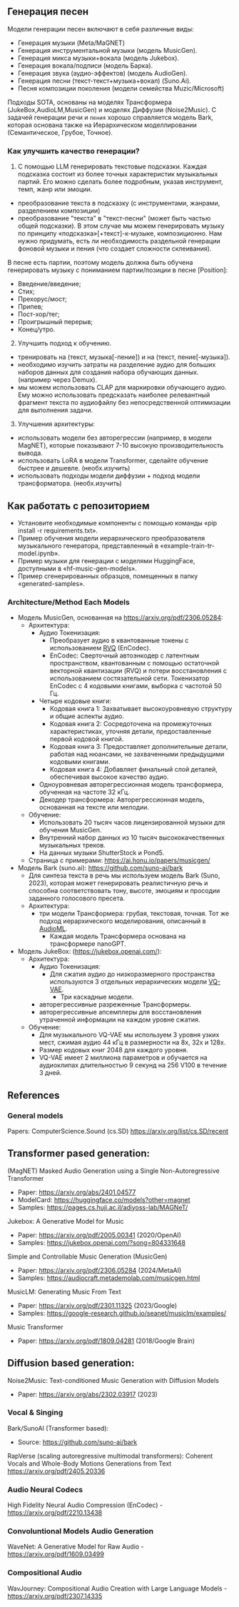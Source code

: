 ## Генерация песен

Модели генерации песен включают в себя различные виды:
- Генерация музыки (Meta/MaGNET)
- Генерация инструментальной музыки (модель MusicGen).
- Генерация микса музыки+вокала (модель Jukebox).
- Генерация вокала/подписи (модель Барка).
- Генерация звука (аудио-эффектов) (модель AudioGen).
- Генерация песни (текст-текст+музыка+вокал) (Suno.Ai).
- Песня композиции поколения (модели семейства Muzic/Microsoft)

Подходы SOTA, основаны на моделях Трансформера (JukeBox,AudioLM,MusicGen) и моделях Диффузии (Noise2Music). С задачей генерации речи и `пения` хорошо справляется модель Bark, которая основана также на Иерархическом моделлировании (Семантическое, Грубое, Точное).

### Как улучшить качество генерации?

1. С помощью LLM генерировать текстовые подсказки. Каждая подсказка состоит из более точных характеристик музыкальных партий. Его можно сделать более подробным, указав инструмент, темп, жанр или эмоции.
 - преобразование текста в подсказку (с инструментами, жанрами, разделением композиции)
 - преобразование "текста" в "текст-песни" (может быть частью общей подсказки).
В этом случае мы можем генерировать музыку по принципу «подсказка»[+текст]-к-музыке, композиционно. Нам нужно придумать, есть ли необходимость раздельной генерации фоновой музыки и пения (что создает сложности склеивания).

В песне есть партии, поэтому модель должна быть обучена генерировать музыку с пониманием партии/позиции в песне [Position]:
* Введение/введение;
* Стих;
* Прехорус/мост;
* Припев;
* Пост-хор/тег;
* Проигрышный перерыв;
* Конец/утро.

2. Улучшить подход к обучению.
- тренировать на (текст, музыка[-пение]) и на (текст, пение[-музыка]).
- необходимо изучить затраты на разделение аудио для больших наборов данных для создания набора обучающих данных. (например через Demux).
- мы можем использовать CLAP для маркировки обучающего аудио. Ему можно использовать предсказать наиболее релевантный фрагмент текста по аудиофайлу без непосредственной оптимизации для выполнения задачи.

3. Улучшения архитектуры:
 - использовать модели без авторегрессии (например, в модели MagNET), которые показывают 7-10 высокую производительность вывода.
 - использовать LoRA в модели Transformer, сделайте обучение быстрее и дешевле. (необх.изучить)
 - использовать подходы модели диффузии + подход модели трансформатора. (необх.изучить)

## Как работать с репозиторием

* Установите необходимые компоненты с помощью команды «pip install -r requirements.txt».
* Пример обучения модели иерархического преобразователя музыкального генератора, представленный в «example-train-tr-model.ipynb».
* Пример музыки для генерации с моделями HuggingFace, доступными в «hf-music-gen-models».
* Пример сгенерированных образцов, помещенных в папку «generated-samples».

### Architecture/Method Each Models
- Модель MusicGen, основанная на https://arxiv.org/pdf/2306.05284:
  - Архитектура:
    - Аудио Токенизация:
      - Преобразует аудио в квантованные токены с использованием [RVQ](https://arxiv.org/abs/2107.03312) (EnCodec).
      - EnCodec: Сверточный автоэнкодер с латентным пространством, квантованным с помощью остаточной векторной квантизации (RVQ) и потери восстановления с использованием состязательной сети. Токенизатор EnCodec с 4 кодовыми книгами, выборка с частотой 50 Гц.
    - Четыре кодовые книги:
      - Кодовая книга 1: Захватывает высокоуровневую структуру и общие аспекты аудио.
      - Кодовая книга 2: Сосредоточена на промежуточных характеристиках, уточняя детали, предоставленные первой кодовой книгой.
      - Кодовая книга 3: Предоставляет дополнительные детали, работая над нюансами, не захваченными предыдущими кодовыми книгами.
      - Кодовая книга 4: Добавляет финальный слой деталей, обеспечивая высокое качество аудио.
    - Одноуровневая авторегрессионная модель трансформера, обученная на частоте 32 кГц.
    - Декодер трансформера: Авторегрессионная модель, основанная на тексте или мелодии.
  - Обучение:
    - Использовать 20 тысяч часов лицензированной музыки для обучения MusicGen.
    - Внутренний набор данных из 10 тысяч высококачественных музыкальных треков.
    - На данных музыки ShutterStock и Pond5.
  - Страница с примерами: https://ai.honu.io/papers/musicgen/
- Модель Bark (suno.ai): https://github.com/suno-ai/bark
  - Для синтеза текста в речь мы используем модель Bark (Suno, 2023), которая может генерировать реалистичную речь и способна соответствовать тону, высоте, эмоциям и просодии заданного голосового пресета.
  - Архитектура:
    - три модели Трансформера: грубая, текстовая, точная. Тот же подход иерархического моделирования, описанный в [AudioML](https://arxiv.org/pdf/2209.03143).
      - Каждая модель Трансформера основана на трансформере nanoGPT.
- Модель JukeBox: (https://jukebox.openai.com/):
  - Архитектура:
    - Аудио Токенизация:
      - Для сжатия аудио до низкоразмерного пространства используются 3 отдельных иерархических модели [VQ-VAE](https://arxiv.org/pdf/1711.00937).
        - Три каскадные модели.
    - авторегрессивные разреженные Трансформеры.
    - авторегрессивные апсемплеры для восстановления утраченной информации на каждом уровне сжатия.
  - Обучение:
    - Для музыкального VQ-VAE мы используем 3 уровня узких мест, сжимая аудио 44 кГц в размерности на 8x, 32x и 128x.
    - Размер кодовых книг 2048 для каждого уровня.
    - VQ-VAE имеет 2 миллиона параметров и обучается на аудиоклипах длительностью 9 секунд на 256 V100 в течение 3 дней.

## References

### General models
Papers: ComputerScience.Sound (cs.SD) https://arxiv.org/list/cs.SD/recent

## Transformer pased generation:
(MagNET) Masked Audio Generation using a Single Non-Autoregressive Transformer
- Paper: https://arxiv.org/abs/2401.04577
- ModelCard: https://huggingface.co/models?other=magnet
- Samples: https://pages.cs.huji.ac.il/adiyoss-lab/MAGNeT/

Jukebox: A Generative Model for Music
- Paper: https://arxiv.org/pdf/2005.00341 (2020/OpenAI)
- Samples: https://jukebox.openai.com/?song=804331648

Simple and Controllable Music Generation (MusicGen)
- Paper: https://arxiv.org/pdf/2306.05284 (2024/MetaAI)
- Samples: https://audiocraft.metademolab.com/musicgen.html

MusicLM: Generating Music From Text
- Paper: https://arxiv.org/pdf/2301.11325 (2023/Google)
- Samples: https://google-research.github.io/seanet/musiclm/examples/

Music Transformer
- Paper: https://arxiv.org/pdf/1809.04281 (2018/Google Brain)

## Diffusion based generation:

Noise2Music: Text-conditioned Music Generation with Diffusion Models
- Paper: https://arxiv.org/abs/2302.03917 (2023)

### Vocal & Singing

Bark/SunoAI (Transformer based):
- Source: https://github.com/suno-ai/bark

RapVerse (scaling autoregressive multimodal transformers): Coherent Vocals and Whole-Body Motions Generations from Text
https://arxiv.org/pdf/2405.20336

### Audio Neural Codecs
High Fidelity Neural Audio Compression (EnCodec) - https://arxiv.org/pdf/2210.13438

### Convoluntional Models Audio Generation
WaveNet: A Generative Model for Raw Audio - https://arxiv.org/pdf/1609.03499

### Compositional Audio
WavJourney: Compositional Audio Creation with Large Language Models - https://arxiv.org/pdf/2307.14335